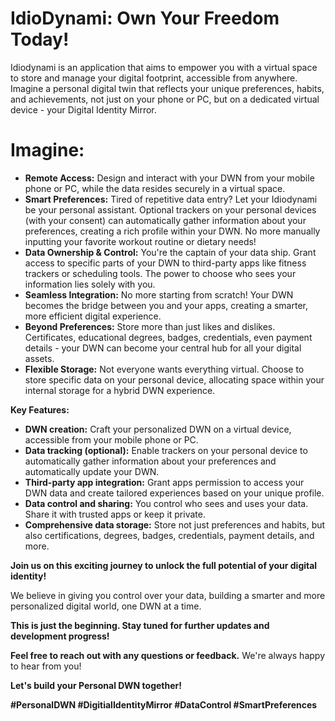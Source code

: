 # IdioDynami: Own Your Freedom Today! 

Idiodynami is an application that aims to empower you with a virtual space to store and manage your digital footprint, accessible from anywhere. Imagine a personal digital twin that reflects your unique preferences, habits, and achievements, not just on your phone or PC, but on a dedicated virtual device - your Digital Identity Mirror.


# Imagine:

* **Remote Access:** Design and interact with your DWN from your mobile phone or PC, while the data resides securely in a virtual space.
* **Smart Preferences:** Tired of repetitive data entry? Let your Idiodynami be your personal assistant. Optional trackers on your personal devices (with your consent) can automatically gather information about your preferences, creating a rich profile within your DWN. No more manually inputting your favorite workout routine or dietary needs!
* **Data Ownership & Control:** You're the captain of your data ship. Grant access to specific parts of your DWN to third-party apps like fitness trackers or scheduling tools. The power to choose who sees your information lies solely with you.
* **Seamless Integration:** No more starting from scratch! Your DWN becomes the bridge between you and your apps, creating a smarter, more efficient digital experience.
* **Beyond Preferences:** Store more than just likes and dislikes. Certificates, educational degrees, badges, credentials, even payment details - your DWN can become your central hub for all your digital assets.
* **Flexible Storage:** Not everyone wants everything virtual. Choose to store specific data on your personal device, allocating space within your internal storage for a hybrid DWN experience.

**Key Features:**

* **DWN creation:** Craft your personalized DWN on a virtual device, accessible from your mobile phone or PC.
* **Data tracking (optional):** Enable trackers on your personal device to automatically gather information about your preferences and automatically update your DWN.
* **Third-party app integration:** Grant apps permission to access your DWN data and create tailored experiences based on your unique profile.
* **Data control and sharing:** You control who sees and uses your data. Share it with trusted apps or keep it private.
* **Comprehensive data storage:** Store not just preferences and habits, but also certifications, degrees, badges, credentials, payment details, and more.



**Join us on this exciting journey to unlock the full potential of your digital identity!** 

We believe in giving you control over your data, building a smarter and more personalized digital world, one DWN at a time.

**This is just the beginning. Stay tuned for further updates and development progress!**

**Feel free to reach out with any questions or feedback.** We're always happy to hear from you!

**Let's build your Personal DWN together!**

**#PersonalDWN #DigitialIdentityMirror #DataControl #SmartPreferences**


